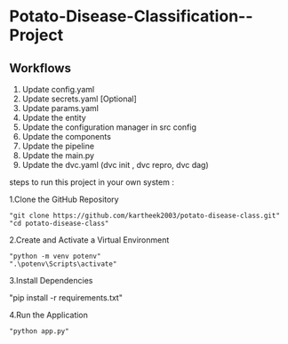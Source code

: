 # Potato-Disease-Classification--Project


## Workflows

1. Update config.yaml
2. Update secrets.yaml [Optional]
3. Update params.yaml
4. Update the entity
5. Update the configuration manager in src config
6. Update the components
7. Update the pipeline 
8. Update the main.py
9. Update the dvc.yaml (dvc init , dvc repro, dvc dag)

steps to run this project in your own system :

1.Clone the GitHub Repository
   
    "git clone https://github.com/kartheek2003/potato-disease-class.git"
    "cd potato-disease-class"

2.Create and Activate a Virtual Environment
   
    "python -m venv potenv"
    ".\potenv\Scripts\activate"

3.Install Dependencies

   "pip install -r requirements.txt"


4.Run the Application

    "python app.py"
